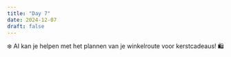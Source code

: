 ```yaml
---
title: "Day 7"
date: 2024-12-07
draft: false
---
```


❄️ AI kan je helpen met het plannen van je winkelroute voor kerstcadeaus! 🛍️

